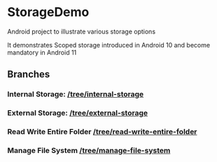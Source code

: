 # StorageDemo

Android project to illustrate various storage options

It demonstrates Scoped storage introduced in Android 10 and become mandatory in Android 11

## Branches
### Internal Storage: [/tree/internal-storage](internal-storage)
### External Storage: [/tree/external-storage](external-storage)
### Read Write Entire Folder [/tree/read-write-entire-folder](read-write-entire-folder)
### Manage File System [/tree/manage-file-system](manage-file-system)